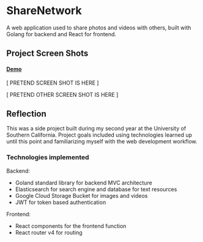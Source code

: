 # ShareNetwork
A web application used to share photos and videos with others, built with Golang for backend and React for frontend.

## Project Screen Shots

#### [Demo](https://github.com/ChenboYang97/ShareNetwork/blob/master/demo.gif)   

[ PRETEND SCREEN SHOT IS HERE ]

[ PRETEND OTHER SCREEN SHOT IS HERE ] 

## Reflection 

This was a side project built during my second year at the University of Southern California. Project goals included using technologies learned up until this point and familiarizing myself with the web development workflow.  
   
### Technologies implemented
Backend:
* Goland standard library for backend MVC architecture  
* Elasticsearch for search engine and database for text resources
* Google Cloud Storage Bucket for images and videos
* JWT for token based authentication

Frontend:
* React components for the frontend function
* React router v4 for routing
